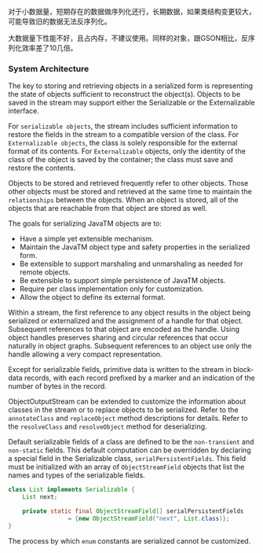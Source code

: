 对于小数据量，短期存在的数据做序列化还行，长期数据，如果类结构变更较大，可能导致旧的数据无法反序列化。

大数据量下性能不好，且占内存，不建议使用。同样的对象，跟GSON相比，反序列化效率差了10几倍。

### System Architecture
The key to storing and retrieving objects in a serialized form is representing the state of objects sufficient to reconstruct the object(s). Objects to be saved in the stream may support either the Serializable or the Externalizable interface.

For `serializable objects`, the stream includes sufficient information to restore the fields in the stream to a compatible version of the class. For `Externalizable objects`, the class is solely responsible for the external format of its contents. For `Externalizable` objects, only the identity of the class of the object is saved by the container; the class must save and restore the contents.

Objects to be stored and retrieved frequently refer to other objects. Those other objects must be stored and retrieved at the same time to maintain the `relationships` between the objects. When an object is stored, all of the objects that are reachable from that object are stored as well.

The goals for serializing JavaTM objects are to:
- Have a simple yet extensible mechanism.
- Maintain the JavaTM object type and safety properties in the serialized form.
- Be extensible to support marshaling and unmarshaling as needed for remote objects.
- Be extensible to support simple persistence of JavaTM objects.
- Require per class implementation only for customization.
- Allow the object to define its external format.

Within a stream, the first reference to any object results in the object being serialized or externalized and the assignment of a handle for that object. Subsequent references to that object are encoded as the handle. Using object handles preserves sharing and circular references that occur naturally in object graphs. Subsequent references to an object use only the handle allowing a very compact representation.

Except for serializable fields, primitive data is written to the stream in block-data records, with each record prefixed by a marker and an indication of the number of bytes in the record.

ObjectOutputStream can be extended to customize the information about classes in the stream or to replace objects to be serialized. Refer to the `annotateClass` and `replaceObject` method descriptions for details. Refer to the `resolveClass` and `resolveObject` method for deserializing.

Default serializable fields of a class are defined to be the `non-transient` and `non-static` fields. This default computation can be overridden by declaring a special field in the Serializable class, `serialPersistentFields`. This field must be initialized with an array of `ObjectStreamField` objects that list the names and types of the serializable fields.
```java
class List implements Serializable {
    List next;

    private static final ObjectStreamField[] serialPersistentFields
                 = {new ObjectStreamField("next", List.class)};
}
```

The process by which `enum` constants are serialized cannot be customized.
